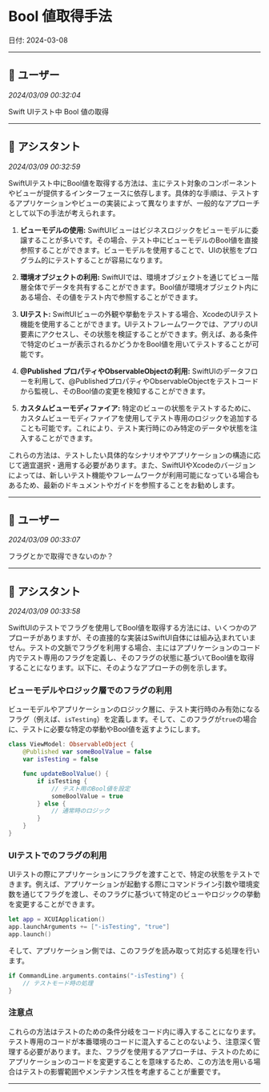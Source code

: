 # Bool 値取得手法

日付: 2024-03-08

---

## 👤 ユーザー
*2024/03/09 00:32:04*

Swift UIテスト中 Bool 値の取得

---

## 🤖 アシスタント
*2024/03/09 00:32:59*

SwiftUIテスト中にBool値を取得する方法は、主にテスト対象のコンポーネントやビューが提供するインターフェースに依存します。具体的な手順は、テストするアプリケーションやビューの実装によって異なりますが、一般的なアプローチとして以下の手法が考えられます。

1. **ビューモデルの使用:** SwiftUIビューはビジネスロジックをビューモデルに委譲することが多いです。その場合、テスト中にビューモデルのBool値を直接参照することができます。ビューモデルを使用することで、UIの状態をプログラム的にテストすることが容易になります。

2. **環境オブジェクトの利用:** SwiftUIでは、環境オブジェクトを通じてビュー階層全体でデータを共有することができます。Bool値が環境オブジェクト内にある場合、その値をテスト内で参照することができます。

3. **UIテスト:** SwiftUIビューの外観や挙動をテストする場合、XcodeのUIテスト機能を使用することができます。UIテストフレームワークでは、アプリのUI要素にアクセスし、その状態を検証することができます。例えば、ある条件で特定のビューが表示されるかどうかをBool値を用いてテストすることが可能です。

4. **@Published プロパティやObservableObjectの利用:** SwiftUIのデータフローを利用して、@PublishedプロパティやObservableObjectをテストコードから監視し、そのBool値の変更を検知することができます。

5. **カスタムビューモディファイア:** 特定のビューの状態をテストするために、カスタムビューモディファイアを使用してテスト専用のロジックを追加することも可能です。これにより、テスト実行時にのみ特定のデータや状態を注入することができます。

これらの方法は、テストしたい具体的なシナリオやアプリケーションの構造に応じて適宜選択・適用する必要があります。また、SwiftUIやXcodeのバージョンによっては、新しいテスト機能やフレームワークが利用可能になっている場合もあるため、最新のドキュメントやガイドを参照することをお勧めします。

---

## 👤 ユーザー
*2024/03/09 00:33:07*

フラグとかで取得できないのか？

---

## 🤖 アシスタント
*2024/03/09 00:33:58*

SwiftUIのテストでフラグを使用してBool値を取得する方法には、いくつかのアプローチがありますが、その直接的な実装はSwiftUI自体には組み込まれていません。テストの文脈でフラグを利用する場合、主にはアプリケーションのコード内でテスト専用のフラグを定義し、そのフラグの状態に基づいてBool値を取得することになります。以下に、そのようなアプローチの例を示します。

### ビューモデルやロジック層でのフラグの利用

ビューモデルやアプリケーションのロジック層に、テスト実行時のみ有効になるフラグ（例えば、`isTesting`）を定義します。そして、このフラグが`true`の場合に、テストに必要な特定の挙動やBool値を返すようにします。

```swift
class ViewModel: ObservableObject {
    @Published var someBoolValue = false
    var isTesting = false

    func updateBoolValue() {
        if isTesting {
            // テスト用のBool値を設定
            someBoolValue = true
        } else {
            // 通常時のロジック
        }
    }
}
```

### UIテストでのフラグの利用

UIテストの際にアプリケーションにフラグを渡すことで、特定の状態をテストできます。例えば、アプリケーションが起動する際にコマンドライン引数や環境変数を通じてフラグを渡し、そのフラグに基づいて特定のビューやロジックの挙動を変更することができます。

```swift
let app = XCUIApplication()
app.launchArguments += ["-isTesting", "true"]
app.launch()
```

そして、アプリケーション側では、このフラグを読み取って対応する処理を行います。

```swift
if CommandLine.arguments.contains("-isTesting") {
    // テストモード時の処理
}
```

### 注意点

これらの方法はテストのための条件分岐をコード内に導入することになります。テスト専用のコードが本番環境のコードに混入することのないよう、注意深く管理する必要があります。また、フラグを使用するアプローチは、テストのためにアプリケーションのコードを変更することを意味するため、この方法を用いる場合はテストの影響範囲やメンテナンス性を考慮することが重要です。

---
